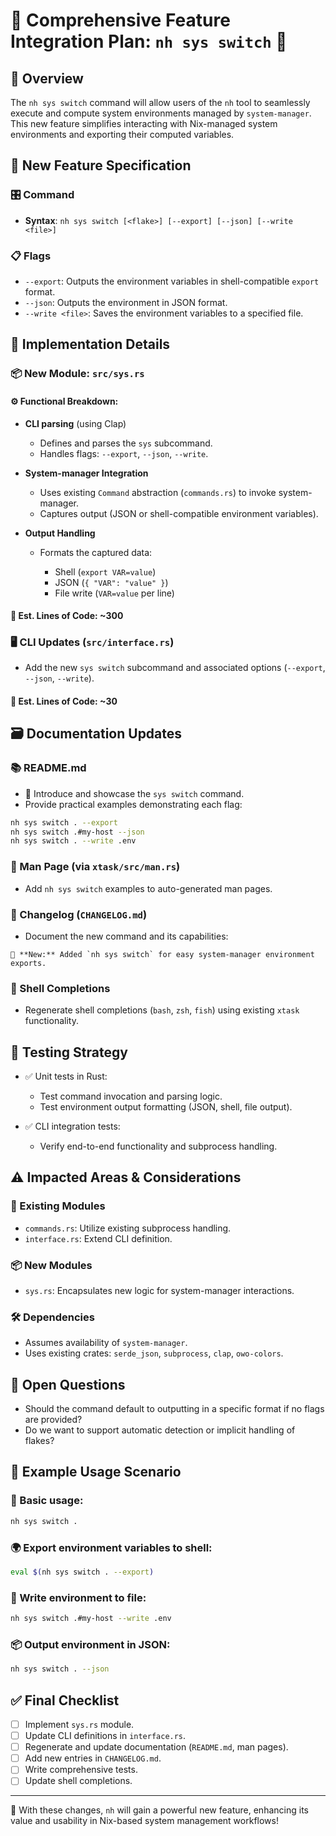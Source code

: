 # 📝 Comprehensive Feature Integration Plan: `nh sys switch` 🚀

## 🌟 Overview

The `nh sys switch` command will allow users of the `nh` tool to seamlessly execute and compute system environments managed by `system-manager`. This new feature simplifies interacting with Nix-managed system environments and exporting their computed variables.

## 🎯 New Feature Specification

### 🎛️ Command

* **Syntax**: `nh sys switch [<flake>] [--export] [--json] [--write <file>]`

### 📋 Flags

* `--export`: Outputs the environment variables in shell-compatible `export` format.
* `--json`: Outputs the environment in JSON format.
* `--write <file>`: Saves the environment variables to a specified file.

## 🔧 Implementation Details

### 📦 New Module: `src/sys.rs`

#### ⚙️ Functional Breakdown:

* **CLI parsing** (using Clap)

  * Defines and parses the `sys` subcommand.
  * Handles flags: `--export`, `--json`, `--write`.

* **System-manager Integration**

  * Uses existing `Command` abstraction (`commands.rs`) to invoke system-manager.
  * Captures output (JSON or shell-compatible environment variables).

* **Output Handling**

  * Formats the captured data:

    * Shell (`export VAR=value`)
    * JSON (`{ "VAR": "value" }`)
    * File write (`VAR=value` per line)

#### 📐 Est. Lines of Code: **\~300**

### 🖥️ CLI Updates (`src/interface.rs`)

* Add the new `sys switch` subcommand and associated options (`--export`, `--json`, `--write`).

#### 📐 Est. Lines of Code: **\~30**

## 🗃️ Documentation Updates

### 📚 README.md

* 🎉 Introduce and showcase the `sys switch` command.
* Provide practical examples demonstrating each flag:

```sh
nh sys switch . --export
nh sys switch .#my-host --json
nh sys switch . --write .env
```

### 📖 Man Page (via `xtask/src/man.rs`)

* Add `nh sys switch` examples to auto-generated man pages.

### 📜 Changelog (`CHANGELOG.md`)

* Document the new command and its capabilities:

```
🚀 **New:** Added `nh sys switch` for easy system-manager environment exports.
```

### 📂 Shell Completions

* Regenerate shell completions (`bash`, `zsh`, `fish`) using existing `xtask` functionality.

## 🧪 Testing Strategy

* ✅ Unit tests in Rust:

  * Test command invocation and parsing logic.
  * Test environment output formatting (JSON, shell, file output).
* ✅ CLI integration tests:

  * Verify end-to-end functionality and subprocess handling.

## ⚠️ Impacted Areas & Considerations

### 🔄 Existing Modules

* `commands.rs`: Utilize existing subprocess handling.
* `interface.rs`: Extend CLI definition.

### 📦 New Modules

* `sys.rs`: Encapsulates new logic for system-manager interactions.

### 🛠️ Dependencies

* Assumes availability of `system-manager`.
* Uses existing crates: `serde_json`, `subprocess`, `clap`, `owo-colors`.

## 🚩 Open Questions

* Should the command default to outputting in a specific format if no flags are provided?
* Do we want to support automatic detection or implicit handling of flakes?

## 📝 Example Usage Scenario

### 📌 Basic usage:

```sh
nh sys switch .
```

### 🌍 Export environment variables to shell:

```sh
eval $(nh sys switch . --export)
```

### 📄 Write environment to file:

```sh
nh sys switch .#my-host --write .env
```

### 📦 Output environment in JSON:

```sh
nh sys switch . --json
```

## ✅ Final Checklist

* [ ] Implement `sys.rs` module.
* [ ] Update CLI definitions in `interface.rs`.
* [ ] Regenerate and update documentation (`README.md`, man pages).
* [ ] Add new entries in `CHANGELOG.md`.
* [ ] Write comprehensive tests.
* [ ] Update shell completions.

---

🎉 With these changes, `nh` will gain a powerful new feature, enhancing its value and usability in Nix-based system management workflows!

